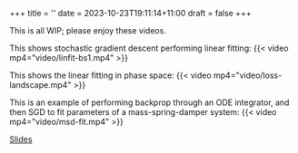 +++
title = ''
date = 2023-10-23T19:11:14+11:00
draft = false
+++

This is all WIP; please enjoy these videos.

This shows stochastic gradient descent performing linear fitting:
{{< video mp4="video/linfit-bs1.mp4" >}}

This shows the linear fitting in phase space:
{{< video mp4="video/loss-landscape.mp4" >}}

This is an example of performing backprop through an ODE integrator, and
then SGD to fit parameters of a mass-spring-damper system:
{{< video mp4="video/msd-fit.mp4" >}}

[Slides](slides.html)